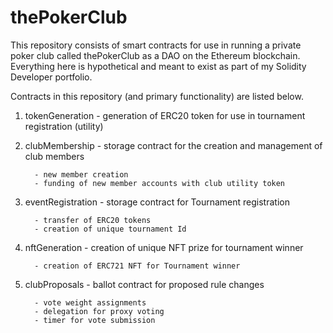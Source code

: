 # thePokerClub
This repository consists of smart contracts for use in running a private poker club called thePokerClub as a DAO on the Ethereum blockchain. 
Everything here is hypothetical and meant to exist as part of my Solidity Developer portfolio.

Contracts in this repository (and primary functionality) are listed below.

1. tokenGeneration - generation of ERC20 token for use in tournament registration (utility)

2. clubMembership - storage contract for the creation and management of club members

         - new member creation
         - funding of new member accounts with club utility token
             
3. eventRegistration - storage contract for Tournament registration

         - transfer of ERC20 tokens 
         - creation of unique tournament Id
         
4. nftGeneration - creation of unique NFT prize for tournament winner

         - creation of ERC721 NFT for Tournament winner
         
5. clubProposals - ballot contract for proposed rule changes

         - vote weight assignments
         - delegation for proxy voting
         - timer for vote submission
